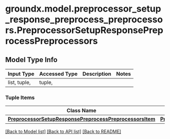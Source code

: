 # groundx.model.preprocessor_setup_response_preprocess_preprocessors.PreprocessorSetupResponsePreprocessPreprocessors

## Model Type Info
Input Type | Accessed Type | Description | Notes
------------ | ------------- | ------------- | -------------
list, tuple,  | tuple,  |  | 

### Tuple Items
Class Name | Input Type | Accessed Type | Description | Notes
------------- | ------------- | ------------- | ------------- | -------------
[**PreprocessorSetupResponsePreprocessPreprocessorsItem**](PreprocessorSetupResponsePreprocessPreprocessorsItem.md) | [**PreprocessorSetupResponsePreprocessPreprocessorsItem**](PreprocessorSetupResponsePreprocessPreprocessorsItem.md) | [**PreprocessorSetupResponsePreprocessPreprocessorsItem**](PreprocessorSetupResponsePreprocessPreprocessorsItem.md) |  | 

[[Back to Model list]](../../README.md#documentation-for-models) [[Back to API list]](../../README.md#documentation-for-api-endpoints) [[Back to README]](../../README.md)

